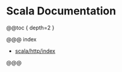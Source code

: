 <a id="scala-api"></a>
# Scala Documentation

@@toc { depth=2 }

@@@ index

* [scala/http/index](scala/http/index.md)

@@@